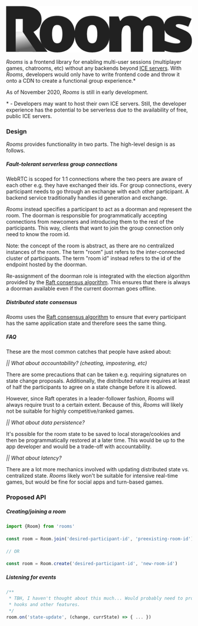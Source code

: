 ![Rooms logo](./static/rooms.png)
<br/>

_Rooms_ is a frontend library for enabling multi-user sessions (multiplayer games, chatrooms, etc) without any backends beyond [ICE servers](https://webrtc.org/getting-started/peer-connections#ice_candidates). With _Rooms_, developers would only have to write frontend code and throw it onto a CDN to create a functional group experience.*

As of November 2020, _Rooms_ is still in early development.

\* - Developers may want to host their own ICE servers. Still, the developer experience has the potential to be serverless due to the availability of free, public ICE servers.

### Design

_Rooms_ provides functionality in two parts. The high-level design is as follows.

##### Fault-tolerant serverless group connections

WebRTC is scoped for 1:1 connections where the two peers are aware of each other e.g. they have exchanged their ids. For group connections, every participant needs to go through an exchange with each other participant. A backend service traditionally handles id generation and exchange.

_Rooms_ instead specifies a participant to act as a doorman and represent the room. The doorman is responsible for programmatically accepting connections from newcomers and introducing them to the rest of the participants. This way, clients that want to join the group connection only need to know the room id.

Note: the concept of the room is abstract, as there are no centralized instances of the room. The term "room" just refers to the inter-connected cluster of participants. The term "room id" instead refers to the id of the endpoint hosted by the doorman.

Re-assignment of the doorman role is integrated with the election algorithm provided by the [Raft consensus algorithm](https://raft.github.io/). This ensures that there is always a doorman available even if the current doorman goes offline.


##### Distributed state consensus

 _Rooms_ uses the [Raft consensus algorithm](https://raft.github.io/) to ensure that every participant has the same application state and therefore sees the same thing.

##### FAQ
These are the most common catches that people have asked about:

_|| What about accountability? (cheating, impostering, etc)_

There are some precautions that can be taken e.g. requiring signatures on state change proposals. Additionally, the distributed nature requires at least of half the participants to agree on a state change before it is allowed.

However, since Raft operates in a leader-follower fashion, _Rooms_ will always require trust to a certain extent. Because of this, _Rooms_ will likely not be suitable for highly competitive/ranked games.

_|| What about data persistence?_

It's possible for the room state to be saved to local storage/cookies and then be programmatically restored at a later time. This would be up to the app developer and would be a trade-off with accountability.

_|| What about latency?_

There are a lot more mechanics involved with updating distributed state vs. centralized state. _Rooms_ likely won't be suitable for intensive real-time games, but would be fine for social apps and turn-based games.

### Proposed API
##### Creating/joining a room
```ts
import {Room} from 'rooms'

const room = Room.join('desired-participant-id', 'preexisting-room-id')

// OR

const room = Room.create('desired-participant-id', 'new-room-id')
```

##### Listening for events
```ts
/**
 * TBH, I haven't thought about this much... Would probably need to provide some React
 * hooks and other features.
 */
room.on('state-update', (change, currState) => { ... })
```
